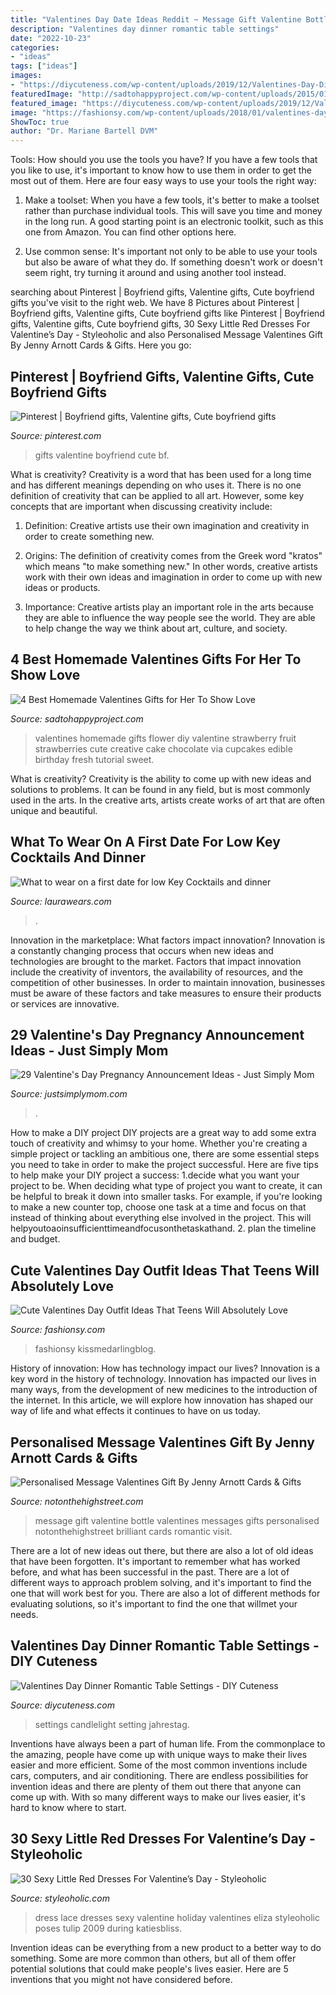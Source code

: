 ```yaml
---
title: "Valentines Day Date Ideas Reddit ~ Message Gift Valentine Bottle Valentines Messages Gifts Personalised Notonthehighstreet Brilliant Cards Romantic Visit"
description: "Valentines day dinner romantic table settings"
date: "2022-10-23"
categories:
- "ideas"
tags: ["ideas"]
images:
- "https://diycuteness.com/wp-content/uploads/2019/12/Valentines-Day-Dinner-Romantic-Table-Settings-4.jpg"
featuredImage: "http://sadtohappyproject.com/wp-content/uploads/2015/01/homemade-valentines-day-gifts-her.jpg"
featured_image: "https://diycuteness.com/wp-content/uploads/2019/12/Valentines-Day-Dinner-Romantic-Table-Settings-4.jpg"
image: "https://fashionsy.com/wp-content/uploads/2018/01/valentines-day-outfit-4.jpg"
ShowToc: true
author: "Dr. Mariane Bartell DVM"
---
```



Tools: How should you use the tools you have?
If you have a few tools that you like to use, it's important to know how to use them in order to get the most out of them. Here are four easy ways to use your tools the right way:
1) Make a toolset: When you have a few tools, it's better to make a toolset rather than purchase individual tools. This will save you time and money in the long run. A good starting point is an electronic toolkit, such as this one from Amazon. You can find other options here.

2) Use common sense: It's important not only to be able to use your tools but also be aware of what they do. If something doesn't work or doesn't seem right, try turning it around and using another tool instead.

	

		
searching about Pinterest | Boyfriend gifts, Valentine gifts, Cute boyfriend gifts you've visit to the right web. We have 8 Pictures about Pinterest | Boyfriend gifts, Valentine gifts, Cute boyfriend gifts like Pinterest | Boyfriend gifts, Valentine gifts, Cute boyfriend gifts, 30 Sexy Little Red Dresses For Valentine’s Day - Styleoholic and also Personalised Message Valentines Gift By Jenny Arnott Cards &amp; Gifts. Here you go:
		
    
## Pinterest | Boyfriend Gifts, Valentine Gifts, Cute Boyfriend Gifts

<img loading=lazy src="https://i.pinimg.com/736x/f5/d4/bf/f5d4bfa31af3f46c0ecdae1f47270502.jpg" onerror="this.onerror=null;this.src='https://tse2.mm.bing.net/th?id=OIP.-zH-nyU1dwS6hNOzgJyduAHaJ4&amp;pid=15.1';" alt="Pinterest | Boyfriend gifts, Valentine gifts, Cute boyfriend gifts">

_Source: pinterest.com_

>gifts valentine boyfriend cute bf. 

	

What is creativity?
Creativity is a word that has been used for a long time and has different meanings depending on who uses it. There is no one definition of creativity that can be applied to all art. However, some key concepts that are important when discussing creativity include:
1) Definition: Creative artists use their own imagination and creativity in order to create something new.

2) Origins: The definition of creativity comes from the Greek word "kratos" which means "to make something new." In other words, creative artists work with their own ideas and imagination in order to come up with new ideas or products.

3) Importance: Creative artists play an important role in the arts because they are able to influence the way people see the world. They are able to help change the way we think about art, culture, and society.

    
## 4 Best Homemade Valentines Gifts For Her To Show Love

<img loading=lazy src="http://sadtohappyproject.com/wp-content/uploads/2015/01/homemade-valentines-day-gifts-her.jpg" onerror="this.onerror=null;this.src='https://tse3.mm.bing.net/th?id=OIP.kwRfwdy4OsVyPyaMbP1scAAAAA&amp;pid=15.1';" alt="4 Best Homemade Valentines Gifts for Her To Show Love">

_Source: sadtohappyproject.com_

>valentines homemade gifts flower diy valentine strawberry fruit strawberries cute creative cake chocolate via cupcakes edible birthday fresh tutorial sweet. 

	

What is creativity?
Creativity is the ability to come up with new ideas and solutions to problems. It can be found in any field, but is most commonly used in the arts. In the creative arts, artists create works of art that are often unique and beautiful.

    
## What To Wear On A First Date For Low Key Cocktails And Dinner

<img loading=lazy src="https://laurawears.com/wp-content/uploads/2017/02/3.jpg" onerror="this.onerror=null;this.src='https://tse1.mm.bing.net/th?id=OIP.kUeGctHvxYEcy0r_dQPkSgHaLH&amp;pid=15.1';" alt="What to wear on a first date for low Key Cocktails and dinner">

_Source: laurawears.com_

>. 

	

Innovation in the marketplace: What factors impact innovation?
Innovation is a constantly changing process that occurs when new ideas and technologies are brought to the market. Factors that impact innovation include the creativity of inventors, the availability of resources, and the competition of other businesses. In order to maintain innovation, businesses must be aware of these factors and take measures to ensure their products or services are innovative.

    
## 29 Valentine&#039;s Day Pregnancy Announcement Ideas - Just Simply Mom

<img loading=lazy src="https://justsimplymom.com/wp-content/uploads/2021/01/Valentine-pregnancy-announcement-waiting-1536x1229.jpg" onerror="this.onerror=null;this.src='https://tse1.mm.bing.net/th?id=OIP.ISWiIS1b4HQywDEnBKG_aAHaF7&amp;pid=15.1';" alt="29 Valentine&#039;s Day Pregnancy Announcement Ideas - Just Simply Mom">

_Source: justsimplymom.com_

>. 

	

How to make a DIY project
DIY projects are a great way to add some extra touch of creativity and whimsy to your home. Whether you're creating a simple project or tackling an ambitious one, there are some essential steps you need to take in order to make the project successful. Here are five tips to help make your DIY project a success: 
1.decide what you want your project to be. When deciding what type of project you want to create, it can be helpful to break it down into smaller tasks. For example, if you're looking to make a new counter top, choose one task at a time and focus on that instead of thinking about everything else involved in the project. This will helpyoutoaoinsufficienttimeandfocusonthetaskathand. 
2. plan the timeline and budget.

    
## Cute Valentines Day Outfit Ideas That Teens Will Absolutely Love

<img loading=lazy src="https://fashionsy.com/wp-content/uploads/2018/01/valentines-day-outfit-4.jpg" onerror="this.onerror=null;this.src='https://tse4.mm.bing.net/th?id=OIP.nrWvmCdmd7CLmCDuux-KFwHaLH&amp;pid=15.1';" alt="Cute Valentines Day Outfit Ideas That Teens Will Absolutely Love">

_Source: fashionsy.com_

>fashionsy kissmedarlingblog. 

	

History of innovation: How has technology impact our lives?
Innovation is a key word in the history of technology. Innovation has impacted our lives in many ways, from the development of new medicines to the introduction of the internet. In this article, we will explore how innovation has shaped our way of life and what effects it continues to have on us today.

    
## Personalised Message Valentines Gift By Jenny Arnott Cards &amp; Gifts

<img loading=lazy src="https://cdn.notonthehighstreet.com/system/product_images/images/001/004/620/original_message-in-a-bottle-valentine-s-gift.jpg" onerror="this.onerror=null;this.src='https://tse1.mm.bing.net/th?id=OIP.vgVMZXH5QYaCkI_2Q1VezwHaHa&amp;pid=15.1';" alt="Personalised Message Valentines Gift By Jenny Arnott Cards &amp; Gifts">

_Source: notonthehighstreet.com_

>message gift valentine bottle valentines messages gifts personalised notonthehighstreet brilliant cards romantic visit. 

	

There are a lot of new ideas out there, but there are also a lot of old ideas that have been forgotten. It's important to remember what has worked before, and what has been successful in the past. There are a lot of different ways to approach problem solving, and it's important to find the one that will work best for you. There are also a lot of different methods for evaluating solutions, so it's important to find the one that willmet your needs.

    
## Valentines Day Dinner Romantic Table Settings - DIY Cuteness

<img loading=lazy src="https://diycuteness.com/wp-content/uploads/2019/12/Valentines-Day-Dinner-Romantic-Table-Settings-4.jpg" onerror="this.onerror=null;this.src='https://tse3.mm.bing.net/th?id=OIP.Eb3xlf5IE3nY4zY8p_x5PAHaE8&amp;pid=15.1';" alt="Valentines Day Dinner Romantic Table Settings - DIY Cuteness">

_Source: diycuteness.com_

>settings candlelight setting jahrestag. 

	

Inventions have always been a part of human life. From the commonplace to the amazing, people have come up with unique ways to make their lives easier and more efficient. Some of the most common inventions include cars, computers, and air conditioning. There are endless possibilities for invention ideas and there are plenty of them out there that anyone can come up with. With so many different ways to make our lives easier, it's hard to know where to start.

    
## 30 Sexy Little Red Dresses For Valentine’s Day - Styleoholic

<img loading=lazy src="https://i.styleoholic.com/2016/01/sexy-little-red-dresses-for-valentines-day-29.jpg" onerror="this.onerror=null;this.src='https://tse2.mm.bing.net/th?id=OIP.m7tegZQ6nx71LEbCitWYXgHaLL&amp;pid=15.1';" alt="30 Sexy Little Red Dresses For Valentine’s Day - Styleoholic">

_Source: styleoholic.com_

>dress lace dresses sexy valentine holiday valentines eliza styleoholic poses tulip 2009 during katiesbliss. 

	

Invention ideas can be everything from a new product to a better way to do something. Some are more common than others, but all of them offer potential solutions that could make people's lives easier. Here are 5 inventions that you might not have considered before.

